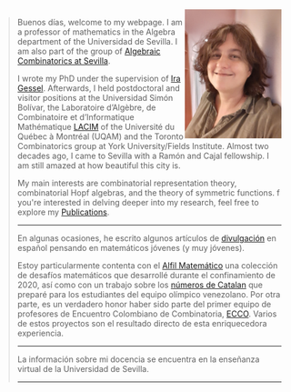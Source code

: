 

<img src='mrosas.jpg' width='170' align='right' >

> 
> Buenos días, welcome to my webpage.
> I am a professor of mathematics in the Algebra department
> of the    Universidad de Sevilla. I am also part of the group of [Algebraic Combinatorics at Sevilla](./CAenSevilla.md).
> 
> I wrote my PhD under the supervision of
>  [Ira Gessel](https://people.brandeis.edu/~gessel/). 
> Afterwards, I held postdoctoral and visitor positions at the
> Universidad Simón Bolívar, the Laboratoire d’Algèbre, de
> Combinatoire et d’Informatique Mathématique
> [LACIM](https://lacim.uqam.ca/en/home/) of the Université du
>  Québec à Montréal (UQAM) and the Toronto Combinatorics group at
> York University/Fields Institute.
> Almost two decades ago, I came to Sevilla with a Ramón
> and Cajal fellowship. I am still amazed at how beautiful this city is.
>
>   My main interests are
> combinatorial representation theory, combinatorial Hopf algebras,
> and the theory of symmetric functions. f you're interested in
>  delving deeper into my research, feel free to explore my
> [Publications](./publications.md).
>
>
> ----------------------
>
> En algunas ocasiones, he escrito algunos artículos de
> [divulgación](./divulgacion.md)
>  en español pensando en matemáticos jóvenes (y muy jóvenes).
>
>  
> Estoy particularmente contenta con el
> [Alfil Matemático](https://personal.us.es/mrosas/elalfilmatematico/index.html)
> una colección de desafíos matemáticos que desarrollé 
> durante el confinamiento de 2020, así como con un
> trabajo sobre los
>  [números de Catalan](https://www.emis.de/journals/BAMV/conten/vol10/catalan.pdf)
> que preparé para
> los estudiantes del equipo olímpico venezolano.
> Por otra parte, es
>  un verdadero honor haber sido parte del primer equipo de
>  profesores de Encuentro Colombiano de Combinatoria,
>  [ECCO](https://ecco2024.combinatoria.co/).
> Varios de estos proyectos son el resultado directo de
> esta enriquecedora experiencia.
>
> ---------------------- 
> 
> La información sobre mi docencia se encuentra en la enseñanza
> virtual de la Universidad de Sevilla.
>
> ---------------------- 








 
